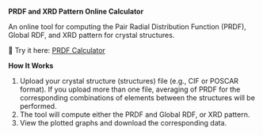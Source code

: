 **PRDF and XRD Pattern Online Calculator**

An online tool for computing the Pair Radial Distribution Function (PRDF), Global RDF, and XRD pattern for crystal structures.

🔗 Try it here: [PRDF Calculator](https://rdf-calculator.streamlit.app/)

**How It Works**
1) Upload your crystal structure (structures) file (e.g., CIF or POSCAR format). If you upload more than one file, averaging of PRDF for the corresponding combinations of elements between the structures will be performed. 
2) The tool will compute either the PRDF and Global RDF, or XRD pattern.
3) View the plotted graphs and download the corresponding data. 

